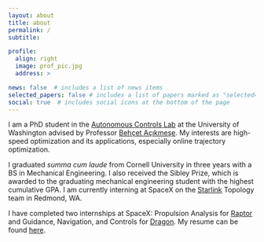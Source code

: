 ```yaml
---
layout: about
title: about
permalink: /
subtitle: 

profile:
  align: right
  image: prof_pic.jpg
  address: >

news: false  # includes a list of news items
selected_papers: false # includes a list of papers marked as "selected={true}"
social: true  # includes social icons at the bottom of the page
---
```

I am a PhD student in the [Autonomous Controls Lab](https://depts.washington.edu/uwacl/) at the University of Washington advised by Professor [Behçet Açıkmeşe](https://www.aa.washington.edu/facultyfinder/behcet-acikmese). My interests are high-speed optimization and its applications, especially online trajectory optimization. 

I graduated *summa cum laude* from Cornell University in three years with a BS in Mechanical Engineering. I also received the Sibley Prize, which is awarded to the graduating mechanical engineering student with the highest cumulative GPA. I am currently interning at SpaceX on the [Starlink](https://www.starlink.com/) Topology team in Redmond, WA.

I have completed two internships at SpaceX: Propulsion Analysis for [Raptor](https://www.youtube.com/watch?v=k0t6_l3x-f8) and Guidance, Navigation, and Controls for [Dragon](https://www.spacex.com/vehicles/dragon/). My resume can be found [here](../assets/pdf/Govind_Chari_Resume.pdf).